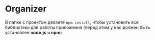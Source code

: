 # Organizer

В папке с проектом делаете `npm install`, чтобы установить все библиотеки для работы приложения (перед этим у вас должен быть установлен <b>node.js</b> и <b>npm</b>)
